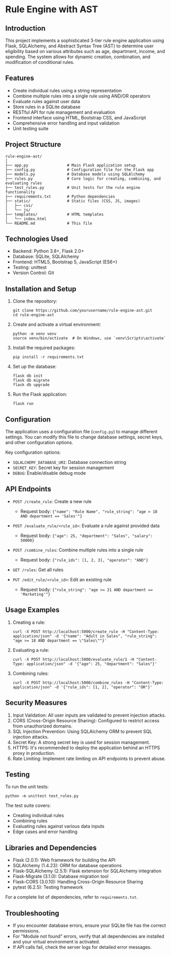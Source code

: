# Rule Engine with AST

## Introduction

This project implements a sophisticated 3-tier rule engine application using Flask, SQLAlchemy, and Abstract Syntax Tree (AST) to determine user eligibility based on various attributes such as age, department, income, and spending. The system allows for dynamic creation, combination, and modification of conditional rules.

## Features

- Create individual rules using a string representation
- Combine multiple rules into a single rule using AND/OR operators
- Evaluate rules against user data
- Store rules in a SQLite database
- RESTful API for rule management and evaluation
- Frontend interface using HTML, Bootstrap CSS, and JavaScript
- Comprehensive error handling and input validation
- Unit testing suite

## Project Structure

```
rule-engine-ast/
│
├── app.py                 # Main Flask application setup
├── config.py              # Configuration file for the Flask app
├── models.py              # Database models using SQLAlchemy
├── rules.py               # Core logic for creating, combining, and evaluating rules
├── test_rules.py          # Unit tests for the rule engine functionality
├── requirements.txt       # Python dependencies
├── static/                # Static files (CSS, JS, images)
│   ├── css/
│   └── js/
├── templates/             # HTML templates
│   └── index.html
└── README.md              # This file
```

## Technologies Used

- Backend: Python 3.8+, Flask 2.0+
- Database: SQLite, SQLAlchemy
- Frontend: HTML5, Bootstrap 5, JavaScript (ES6+)
- Testing: unittest
- Version Control: Git

## Installation and Setup

1. Clone the repository:
   ```
   git clone https://github.com/yourusername/rule-engine-ast.git
   cd rule-engine-ast
   ```

2. Create and activate a virtual environment:
   ```
   python -m venv venv
   source venv/bin/activate  # On Windows, use `venv\Scripts\activate`
   ```

3. Install the required packages:
   ```
   pip install -r requirements.txt
   ```

4. Set up the database:
   ```
   flask db init
   flask db migrate
   flask db upgrade
   ```

5. Run the Flask application:
   ```
   flask run
   ```

## Configuration

The application uses a configuration file (`config.py`) to manage different settings. You can modify this file to change database settings, secret keys, and other configuration options.

Key configuration options:
- `SQLALCHEMY_DATABASE_URI`: Database connection string
- `SECRET_KEY`: Secret key for session management
- `DEBUG`: Enable/disable debug mode

## API Endpoints

- `POST /create_rule`: Create a new rule
  - Request body: `{"name": "Rule Name", "rule_string": "age > 18 AND department == 'Sales'"}`

- `POST /evaluate_rule/<rule_id>`: Evaluate a rule against provided data
  - Request body: `{"age": 25, "department": "Sales", "salary": 50000}`

- `POST /combine_rules`: Combine multiple rules into a single rule
  - Request body: `{"rule_ids": [1, 2, 3], "operator": "AND"}`

- `GET /rules`: Get all rules

- `PUT /edit_rule/<rule_id>`: Edit an existing rule
  - Request body: `{"rule_string": "age >= 21 AND department == 'Marketing'"}`

## Usage Examples

1. Creating a rule:
   ```
   curl -X POST http://localhost:5000/create_rule -H "Content-Type: application/json" -d '{"name": "Adult in Sales", "rule_string": "age >= 18 AND department == \"Sales\""}'
   ```

2. Evaluating a rule:
   ```
   curl -X POST http://localhost:5000/evaluate_rule/1 -H "Content-Type: application/json" -d '{"age": 25, "department": "Sales"}'
   ```

3. Combining rules:
   ```
   curl -X POST http://localhost:5000/combine_rules -H "Content-Type: application/json" -d '{"rule_ids": [1, 2], "operator": "OR"}'
   ```

## Security Measures

1. Input Validation: All user inputs are validated to prevent injection attacks.
2. CORS (Cross-Origin Resource Sharing): Configured to restrict access from unauthorized domains.
3. SQL Injection Prevention: Using SQLAlchemy ORM to prevent SQL injection attacks.
4. Secret Key: A strong secret key is used for session management.
5. HTTPS: It's recommended to deploy the application behind an HTTPS proxy in production.
6. Rate Limiting: Implement rate limiting on API endpoints to prevent abuse.

## Testing

To run the unit tests:

```
python -m unittest test_rules.py
```

The test suite covers:
- Creating individual rules
- Combining rules
- Evaluating rules against various data inputs
- Edge cases and error handling


## Libraries and Dependencies

- Flask (2.0.1): Web framework for building the API
- SQLAlchemy (1.4.23): ORM for database operations
- Flask-SQLAlchemy (2.5.1): Flask extension for SQLAlchemy integration
- Flask-Migrate (3.1.0): Database migration tool
- Flask-CORS (3.0.10): Handling Cross-Origin Resource Sharing
- pytest (6.2.5): Testing framework

For a complete list of dependencies, refer to `requirements.txt`.

## Troubleshooting

- If you encounter database errors, ensure your SQLite file has the correct permissions.
- For "Module not found" errors, verify that all dependencies are installed and your virtual environment is activated.
- If API calls fail, check the server logs for detailed error messages.
